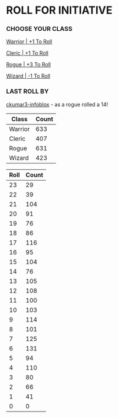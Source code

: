 # ROLL FOR INITIATIVE
### CHOOSE YOUR CLASS

[Warrior | +1 To Roll](https://github.com/benjaminsampica/benjaminsampica/issues/new?title=roll%7Cwarrior&body=Just+click+%27Submit+new+issue%27.)

[Cleric | +1 To Roll](https://github.com/benjaminsampica/benjaminsampica/issues/new?title=roll%7Ccleric&body=Just+click+%27Submit+new+issue%27.)

[Rogue | +3 To Roll](https://github.com/benjaminsampica/benjaminsampica/issues/new?title=roll%7Crogue&body=Just+click+%27Submit+new+issue%27.)

[Wizard | -1 To Roll](https://github.com/benjaminsampica/benjaminsampica/issues/new?title=roll%7Cwizard&body=Just+click+%27Submit+new+issue%27.)
### LAST ROLL BY
[ckumar3-infoblox](https://www.github.com/ckumar3-infoblox) - as a rogue rolled a 14!

|Class|Count|
|-|-|
|Warrior|633|
|Cleric|407|
|Rogue|631|
|Wizard|423|

|Roll|Count|
|-|-|
|23|29
|22|39
|21|104
|20|91
|19|76
|18|86
|17|116
|16|95
|15|104
|14|76
|13|105
|12|108
|11|100
|10|103
|9|114
|8|101
|7|125
|6|131
|5|94
|4|110
|3|80
|2|66
|1|41
|0|0

